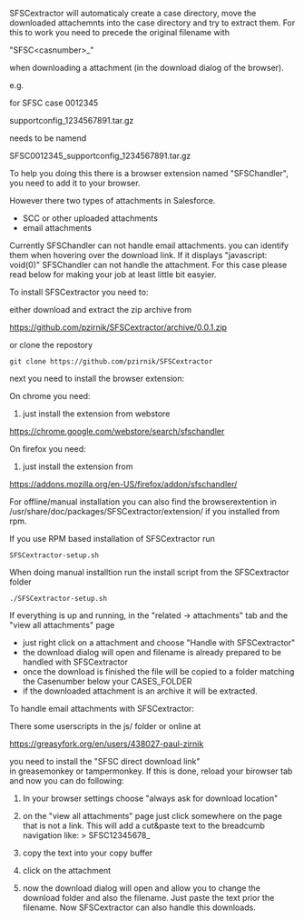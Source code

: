 SFSCextractor will automaticaly create a case directory,
move the downloaded attachemnts into the case directory and try to
extract them. 
For this to work you need to precede the original filename with 

  "SFSC\<casnumber\>_" 

when downloading a attachment (in the download dialog of the browser).

e.g.

for SFSC case 0012345

  supportconfig_1234567891.tar.gz 

needs to be namend

  SFSC0012345_supportconfig_1234567891.tar.gz

To help you doing this there is a browser extension
named "SFSChandler", you need to add it to your browser.

However there two types of attachments in Salesforce.

- SCC or other uploaded attachments
- email attachments

Currently SFSChandler can not handle email attachments.
you can identify them when hovering over the download link. If
it displays "javascript: void(0)" SFSChandler can not handle
the attachment. For this case please read below for making your
job at least little bit easyier.


To install SFSCextractor you need to:

either download and extract the zip archive from

   https://github.com/pzirnik/SFSCextractor/archive/0.0.1.zip

or clone the repostory

```
git clone https://github.com/pzirnik/SFSCextractor
```

next you need to install the browser extension:

On chrome you need:

1. just install the extension from webstore

  https://chrome.google.com/webstore/search/sfschandler

On firefox you need:

1. just install the extension from

  https://addons.mozilla.org/en-US/firefox/addon/sfschandler/

For offline/manual installation you can also find the browserextention in
/usr/share/doc/packages/SFSCextractor/extension/ if you installed from rpm.

If you use RPM based installation of SFSCextractor run

```
SFSCextractor-setup.sh
```

When doing manual installtion run the install script from the SFSCextractor folder

```
./SFSCextractor-setup.sh
```

If everything is up and running, in the "related -> attachments" tab and the "view all attachments" page

- just right click on a attachment and choose "Handle with SFSCextractor"
- the download dialog will open and filename is already prepared to be handled with SFSCextractor
- once the download is finished the file will be copied to a folder matching the Casenumber below your CASES_FOLDER
- if the downloaded attachment is an archive it will be extracted.

To handle email attachments with SFSCextractor:

There some userscripts in the js/ folder or online at

  https://greasyfork.org/en/users/438027-paul-zirnik

you need to install the "SFSC direct download link"  
in greasemonkey or tampermonkey. If this is done, reload your
birowser tab and now you can do following:

1. In your browser settings choose "always ask for download location"

2. on the "view all attachments" page just click somewhere on the
   page that is not a link. This will add a cut&paste text to the
   breadcumb navigation like: > SFSC12345678_
 
3. copy the text into your copy buffer

4. click on the attachment

5. now the download dialog will open and allow you to change the download folder
   and also the filename. Just paste the text prior the filename. Now SFSCextractor
   can also handle this downloads.

